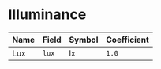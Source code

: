 # Illuminance

| Name | Field | Symbol | Coefficient |
| ---- | ----- | ------ | ----------- |
| Lux  | `lux` | lx     | `1.0`       |
